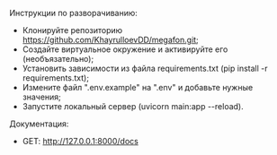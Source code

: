 Инструкции по разворачиванию:

- Клонируйте репозиторию https://github.com/KhayrulloevDD/megafon.git;
- Создайте виртуальное окружение и активируйте его (необъязательно);
- Установить зависимости из файла requirements.txt (pip install -r requirements.txt);
- Измените файл ".env.example" на ".env" и добавьте нужные значения;
- Запустите локальный сервер (uvicorn main:app --reload).

Документация:
 - GET: http://127.0.0.1:8000/docs